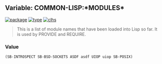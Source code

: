 ## Variable: COMMON-LISP:\*MODULES\*
[![package](https://img.shields.io/badge/Package-COMMON--LISP-5f9ea0.svg?style=social&colorA=999999)](../) [![type](https://img.shields.io/badge/Type-Variable-5f9ea0.svg?style=social&colorA=999999)](../#variable) [![clhs](https://img.shields.io/badge/CLHS-*MODULES*-5f9ea0.svg?style=social&colorA=999999)](http://www.lispworks.com/documentation/HyperSpec/Body/v_module.htm) 

> This is a list of module names that have been loaded into Lisp so far.
> It is used by PROVIDE and REQUIRE.

### Value
```
(SB-INTROSPECT SB-BSD-SOCKETS ASDF asdf UIOP uiop SB-POSIX)
```
